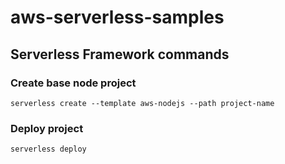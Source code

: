 # aws-serverless-samples
## Serverless Framework commands
### Create base node project
`serverless create --template aws-nodejs --path project-name`
### Deploy project
`serverless deploy`

